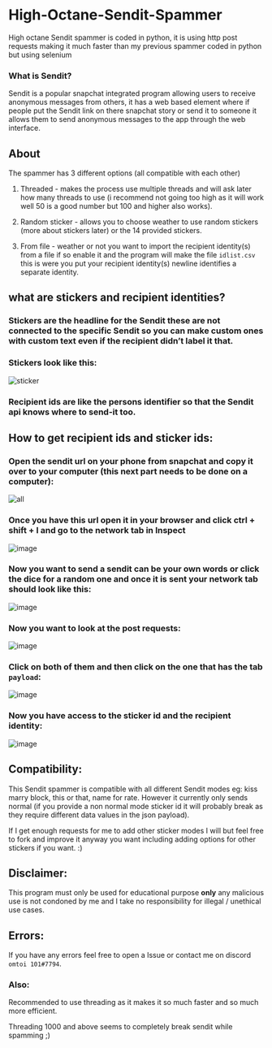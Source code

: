 # High-Octane-Sendit-Spammer
High octane Sendit spammer is coded in python, it is using http post requests making it much faster than my previous spammer coded in python but using selenium

### What is Sendit?
Sendit is a popular snapchat integrated program allowing users to receive anonymous messages from others, it has a web based element where if people put the Sendit link on there snapchat story or send it to someone it allows them to send anonymous messages to the app through the web interface.

## About
The spammer has 3 different options (all compatible with each other)
1. Threaded - makes the process use multiple threads and will ask later how many threads to use (i recommend not going too high as it will work well 50 is a good number but 100 and higher also works).

2. Random sticker - allows you to choose weather to use random stickers (more about stickers later) or the 14 provided stickers.

3. From file - weather or not you want to import the recipient identity(s) from a file if so enable it and the program will make the file ` idlist.csv ` this is were you put your recipient identity(s) newline identifies a separate identity.

## what are stickers and recipient identities?
### Stickers are the headline for the Sendit these are not connected to the specific Sendit so you can make custom ones with custom text even if the recipient didn’t label it that.
### Stickers look like this: 
![sticker](https://user-images.githubusercontent.com/83868916/150907225-f49dfdd3-b3c0-42a1-8ecd-c702026437ff.png)

### Recipient ids are like the persons identifier so that the Sendit api knows where to send-it too.
## How to get recipient ids and sticker ids:
### Open the sendit url on your phone from snapchat and copy it over to your computer (this next part needs to be done on a computer):
![all](https://user-images.githubusercontent.com/83868916/127986071-4a739001-bfdf-4ef5-bf8d-0a5a4ea90f42.png)

### Once you have this url open it in your browser and click ctrl + shift + I and go to the network tab in Inspect
![image](https://user-images.githubusercontent.com/83868916/150907943-4612d4e8-9024-4bce-919d-c1c4c36ad28d.png)

### Now you want to send a sendit can be your own words or click the dice for a random one and once it is sent your network tab should look like this:
![image](https://user-images.githubusercontent.com/83868916/150908226-2a32ed90-a4b1-4fc5-9c81-49858651920a.png)

### Now you want to look at the post requests:
![image](https://user-images.githubusercontent.com/83868916/150908617-c33544da-3f64-4ab2-9172-9518aab7309d.png)

### Click on both of them and then click on the one that has the tab `payload`:
![image](https://user-images.githubusercontent.com/83868916/150908874-031d4eb6-9aa9-4539-8c53-bd7584b16581.png)

### Now you have access to the sticker id and the recipient identity:
![image](https://user-images.githubusercontent.com/83868916/150909414-640b1743-7acf-45da-81bb-693ab84d1ac4.png)

## Compatibility:
This Sendit spammer is compatible with all different Sendit modes eg: kiss marry block, this or that, name for rate.
However it currently only sends normal (if you provide a non normal mode sticker id it will probably break as they require different data values in the json payload).

If I get enough requests for me to add other sticker modes I will but feel free to fork and improve it anyway you want including adding options for other stickers if you want. :)

## Disclaimer:
This program must only be used for educational purpose **only** any malicious use is not condoned by me and I take no responsibility for illegal / unethical use cases.

## Errors:
If you have any errors feel free to open a Issue or contact me on discord `omtoi 101#7794`.

### Also:
Recommended to use threading as it makes it so much faster and so much more efficient.

Threading 1000 and above seems to completely break sendit while spamming ;)
